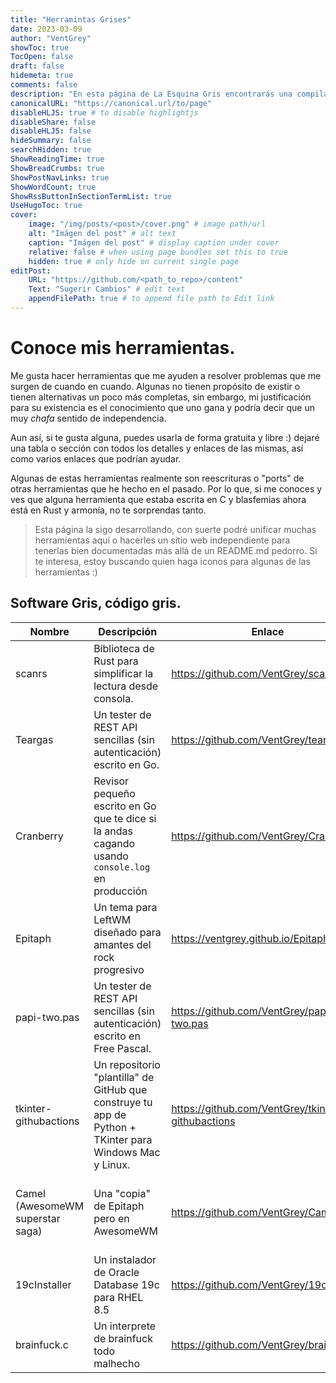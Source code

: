 ```yaml
---
title: "Herramintas Grises"
date: 2023-03-09
author: "VentGrey"
showToc: true
TocOpen: false
draft: false
hidemeta: true
comments: false
description: "En esta página de La Esquina Gris encontrarás una compilación de herramientas que he hecho. Todas son software libre."
canonicalURL: "https://canonical.url/to/page"
disableHLJS: true # to disable highlightjs
disableShare: false
disableHLJS: false
hideSummary: false
searchHidden: true
ShowReadingTime: true
ShowBreadCrumbs: true
ShowPostNavLinks: true
ShowWordCount: true
ShowRssButtonInSectionTermList: true
UseHugoToc: true
cover:
    image: "/img/posts/<post>/cover.png" # image path/url
    alt: "Imágen del post" # alt text
    caption: "Imágen del post" # display caption under cover
    relative: false # when using page bundles set this to true
    hidden: true # only hide on current single page
editPost:
    URL: "https://github.com/<path_to_repo>/content"
    Text: "Sugerir Cambios" # edit text
    appendFilePath: true # to append file path to Edit link
---
```


# Conoce mis herramientas.

Me gusta hacer herramientas que me ayuden a resolver problemas que me surgen de cuando en cuando. Algunas no tienen propósito de existir o tienen alternativas un poco más completas, sin embargo, mi justificación para su existencia es el conocimiento que uno gana y podría decir que un muy *chafa* sentido de independencia.

Aun así, si te gusta alguna, puedes usarla de forma gratuita y libre :) dejaré una tabla o sección con todos los detalles y enlaces de las mismas, así como varios enlaces que podrían ayudar.

Algunas de estas herramientas realmente son reescrituras o "ports" de otras herramientas que he hecho en el pasado. Por lo que, si me conoces y ves que alguna herramienta que estaba escrita en C y blasfemias ahora está en Rust y armonía, no te sorprendas tanto.

> Esta página la sigo desarrollando, con suerte podré unificar muchas herramientas aquí o hacerles un sitio web independiente para tenerlas bien documentadas más allá de un README.md pedorro. Si te interesa, estoy buscando quien haga iconos para algunas de las herramientas :)

## Software Gris, código gris.

| Nombre                           | Descripción                                                                                             | Enlace                                            | Licencia                                   | Alternativas                                    |
|----------------------------------|---------------------------------------------------------------------------------------------------------|---------------------------------------------------|--------------------------------------------|-------------------------------------------------|
| scanrs                           | Biblioteca de Rust para simplificar la lectura desde consola.                                           | https://github.com/VentGrey/scanrs                | GPL-2                                      | Aprender a leer de consola a mano en Rust.      |
| Teargas                          | Un tester de REST API sencillas (sin autenticación) escrito en Go.                                      | https://github.com/VentGrey/teargas               | GPL-2                                      | curl, postman y un vergo de cosas más.          |
| Cranberry                        | Revisor pequeño escrito en Go que te dice si la andas cagando usando `console.log` en producción        | https://github.com/VentGrey/Cranberry             | GPL-3                                      | ESLint o un script de bash bien hecho           |
| Epitaph                          | Un tema para LeftWM diseñado para amantes del rock progresivo                                           | https://ventgrey.github.io/EpitaphWM/             | BSD-3-Clause                               | Cualquier otro tema para LeftWM                 |
| papi-two.pas                     | Un tester de REST API sencillas (sin autenticación) escrito en Free Pascal.                             | https://github.com/VentGrey/papi-two.pas          | GPL-2                                      | Teargas, curl, postman y un vergo de cosas más. |
| tkinter-githubactions            | Un repositorio "plantilla" de GitHub que construye tu app de Python + TKinter para Windows Mac y Linux. | https://github.com/VentGrey/tkinter-githubactions | LGPL-3.0                                   | Hacerlo a mano.                                 |
| Camel (AwesomeWM superstar saga) | Una "copia" de Epitaph pero en AwesomeWM                                                                | https://github.com/VentGrey/Camel                 | Sin Licencia (Asume GPL-3 si tienes dudas) | Cualquier otro tema para AwesomeWM              |
| 19cInstaller                     | Un instalador de Oracle Database 19c para RHEL 8.5                                                      | https://github.com/VentGrey/19cInstaller          | GPL-2                                      | Instalarlo a mano.                              |
| brainfuck.c                      | Un interprete de brainfuck todo malhecho                                                                | https://github.com/VentGrey/brainfuck.c           | GPL-2                                      | Cualquier cosa que entienda Brainfuck.                                                |

